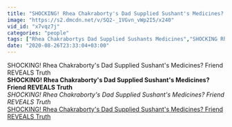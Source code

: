 ```yaml
---
title: "SHOCKING! Rhea Chakraborty's Dad Supplied Sushant's Medicines? Friend REVEALS Truth"
image: "https://s2.dmcdn.net/v/SQ2-_1VGvn_vWp2I5/x240"
vid_id: "x7vqz7j"
categories: "people"
tags: ["Rhea Chakrabortys Dad Supplied Sushants Medicines","SHOCKING Rhea Chakrabortys Dad Supplied Sushants Medicines Friend REVEALS Truth","Rhea Chakraborty"]
date: "2020-08-26T23:33:04+03:00"
---
```

SHOCKING! Rhea Chakraborty's Dad Supplied Sushant's Medicines? Friend REVEALS Truth<br><b>SHOCKING! Rhea Chakraborty's Dad Supplied Sushant's Medicines? Friend REVEALS Truth</b><br> <i>SHOCKING! Rhea Chakraborty's Dad Supplied Sushant's Medicines? Friend REVEALS Truth</i><br> <u>SHOCKING! Rhea Chakraborty's Dad Supplied Sushant's Medicines? Friend REVEALS Truth</u>
